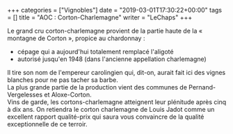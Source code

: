 +++
categories = ["Vignobles"]
date = "2019-03-01T17:30:22+00:00"
tags = [] 
title = "AOC : Corton-Charlemagne"
writer = "LeChaps"
+++

Le grand cru corton-charlemagne provient de la partie haute de la « montagne de Corton », propice au chardonnay :

* cépage qui a aujourd'hui totalement remplacé l'aligoté
* autorisé jusqu'en 1948 (dans l'ancienne appellation charlemagne)

Il tire son nom de l'empereur carolingien qui, dit-on, aurait fait ici des vignes blanches pour ne pas tacher sa barbe.  
La plus grande partie de la production vient des communes de Pernand-Vergelesses et Aloxe-Corton.  
Vins de garde, les cortons-charlemagne atteignent leur plénitude après cinq à dix ans. On retiendra le corton charlemagne de Louis Jadot comme un excellent rapport qualité-prix qui saura vous convaincre de la qualité exceptionnelle de ce terroir.